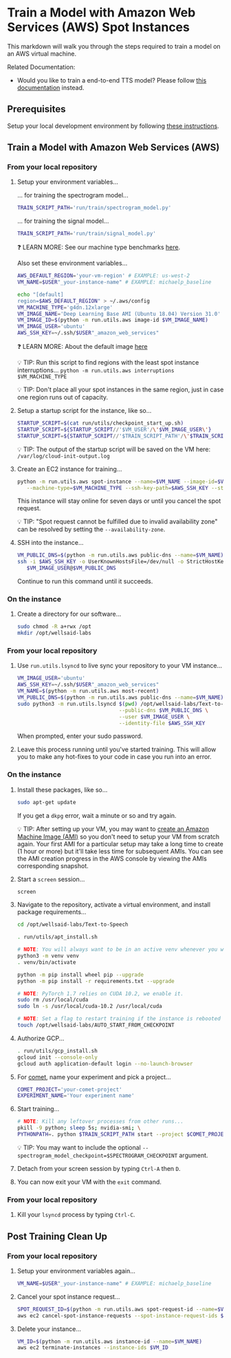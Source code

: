# Train a Model with Amazon Web Services (AWS) Spot Instances

This markdown will walk you through the steps required to train a model on an AWS virtual
machine.

Related Documentation:

- Would you like to train a end-to-end TTS model? Please follow
  [this documentation](TRAIN_TTS_MODEL_AWS.md) instead.

## Prerequisites

Setup your local development environment by following [these instructions](LOCAL_SETUP.md).

## Train a Model with Amazon Web Services (AWS)

### From your local repository

1. Setup your environment variables...

   ... for training the spectrogram model...

   ```bash
   TRAIN_SCRIPT_PATH='run/train/spectrogram_model.py'
   ```

   ... for training the signal model...

   ```bash
   TRAIN_SCRIPT_PATH='run/train/signal_model.py'
   ```

   ❓ LEARN MORE: See our machine type benchmarks [here](./TRAIN_MODEL_AWS_BENCHMARKS.md).

   Also set these environment variables...

   ```bash
   AWS_DEFAULT_REGION='your-vm-region' # EXAMPLE: us-west-2
   VM_NAME=$USER"_your-instance-name" # EXAMPLE: michaelp_baseline

   echo "[default]
   region=$AWS_DEFAULT_REGION" > ~/.aws/config
   VM_MACHINE_TYPE='g4dn.12xlarge'
   VM_IMAGE_NAME='Deep Learning Base AMI (Ubuntu 18.04) Version 31.0'
   VM_IMAGE_ID=$(python -m run.utils.aws image-id $VM_IMAGE_NAME)
   VM_IMAGE_USER='ubuntu'
   AWS_SSH_KEY=~/.ssh/$USER"_amazon_web_services"
   ```

   ❓ LEARN MORE: About the default image
   [here](https://aws.amazon.com/marketplace/pp/Amazon-Web-Services-AWS-Deep-Learning-Base-AMI-Ubu/B07Y3VDBNS)

   💡 TIP: Run this script to find regions with the least spot instance interruptions...
   `python -m run.utils.aws interruptions $VM_MACHINE_TYPE`

   💡 TIP: Don't place all your spot instances in the same region, just in case one region
   runs out of capacity.

1. Setup a startup script for the instance, like so...

   ```bash
   STARTUP_SCRIPT=$(cat run/utils/checkpoint_start_up.sh)
   STARTUP_SCRIPT=${STARTUP_SCRIPT//'$VM_USER'/\'$VM_IMAGE_USER\'}
   STARTUP_SCRIPT=${STARTUP_SCRIPT//'$TRAIN_SCRIPT_PATH'/\'$TRAIN_SCRIPT_PATH\'}
   ```

   💡 TIP: The output of the startup script will be saved on the VM here:
   `/var/log/cloud-init-output.log`

1. Create an EC2 instance for training...

   ```bash
   python -m run.utils.aws spot-instance --name=$VM_NAME --image-id=$VM_IMAGE_ID \
      --machine-type=$VM_MACHINE_TYPE --ssh-key-path=$AWS_SSH_KEY --startup-script="$STARTUP_SCRIPT"
   ```

   This instance will stay online for seven days or until you cancel the spot request.

   💡 TIP: "Spot request cannot be fulfilled due to invalid availability zone" can
   be resolved by setting the `--availability-zone`.

1. SSH into the instance...

   ```bash
   VM_PUBLIC_DNS=$(python -m run.utils.aws public-dns --name=$VM_NAME)
   ssh -i $AWS_SSH_KEY -o UserKnownHostsFile=/dev/null -o StrictHostKeyChecking=no \
      $VM_IMAGE_USER@$VM_PUBLIC_DNS
   ```

   Continue to run this command until it succeeds.

### On the instance

1. Create a directory for our software...

   ```bash
   sudo chmod -R a+rwx /opt
   mkdir /opt/wellsaid-labs
   ```

### From your local repository

1. Use `run.utils.lsyncd` to live sync your repository to your VM instance...

   ```bash
   VM_IMAGE_USER='ubuntu'
   AWS_SSH_KEY=~/.ssh/$USER"_amazon_web_services"
   VM_NAME=$(python -m run.utils.aws most-recent)
   VM_PUBLIC_DNS=$(python -m run.utils.aws public-dns --name=$VM_NAME)
   sudo python3 -m run.utils.lsyncd $(pwd) /opt/wellsaid-labs/Text-to-Speech \
                                    --public-dns $VM_PUBLIC_DNS \
                                    --user $VM_IMAGE_USER \
                                    --identity-file $AWS_SSH_KEY
   ```

   When prompted, enter your sudo password.

1. Leave this process running until you've started training. This will allow you to make any
   hot-fixes to your code in case you run into an error.

### On the instance

1. Install these packages, like so...

   ```bash
   sudo apt-get update
   ```

   If you get a `dkpg` error, wait a minute or so and try again.

   💡 TIP: After setting up your VM, you may want to
   [create an Amazon Machine Image (AMI)](https://docs.aws.amazon.com/cli/latest/reference/ec2/create-image.html)
   so you don't need to setup your VM from scratch again. Your first AMI for a particular setup may
   take a long time to create (1 hour or more) but it'll take less time for subsequent AMIs. You
   can see the AMI creation progress in the AWS console by viewing the AMIs corresponding snapshot.

1. Start a `screen` session...

   ```bash
   screen
   ```

1. Navigate to the repository, activate a virtual environment, and install package requirements...

   ```bash
   cd /opt/wellsaid-labs/Text-to-Speech

   . run/utils/apt_install.sh

   # NOTE: You will always want to be in an active venv whenever you want to work with python.
   python3 -m venv venv
   . venv/bin/activate

   python -m pip install wheel pip --upgrade
   python -m pip install -r requirements.txt --upgrade

   # NOTE: PyTorch 1.7 relies on CUDA 10.2, we enable it.
   sudo rm /usr/local/cuda
   sudo ln -s /usr/local/cuda-10.2 /usr/local/cuda

   # NOTE: Set a flag to restart training if the instance is rebooted
   touch /opt/wellsaid-labs/AUTO_START_FROM_CHECKPOINT
   ```

1. Authorize GCP...

   ```bash
   . run/utils/gcp_install.sh
   gcloud init --console-only
   gcloud auth application-default login --no-launch-browser
   ```

1. For [comet](https://www.comet.ml/wellsaid-labs), name your experiment and pick a project...

   ```bash
   COMET_PROJECT='your-comet-project'
   EXPERIMENT_NAME='Your experiment name'
   ```

1. Start training...

   ```bash
   # NOTE: Kill any leftover processes from other runs...
   pkill -9 python; sleep 5s; nvidia-smi; \
   PYTHONPATH=. python $TRAIN_SCRIPT_PATH start --project $COMET_PROJECT --name "$EXPERIMENT_NAME";
   ```

   💡 TIP: You may want to include the optional
   `--spectrogram_model_checkpoint=$SPECTROGRAM_CHECKPOINT` argument.

1. Detach from your screen session by typing `Ctrl-A` then `D`.

1. You can now exit your VM with the `exit` command.

### From your local repository

1. Kill your `lsyncd` process by typing `Ctrl-C`.

## Post Training Clean Up

### From your local repository

1. Setup your environment variables again...

   ```bash
   VM_NAME=$USER"_your-instance-name" # EXAMPLE: michaelp_baseline
   ```

1. Cancel your spot instance request...

   ```bash
   SPOT_REQUEST_ID=$(python -m run.utils.aws spot-request-id --name=$VM_NAME)
   aws ec2 cancel-spot-instance-requests --spot-instance-request-ids $SPOT_REQUEST_ID
   ```

1. Delete your instance...

   ```bash
   VM_ID=$(python -m run.utils.aws instance-id --name=$VM_NAME)
   aws ec2 terminate-instances --instance-ids $VM_ID
   ```
